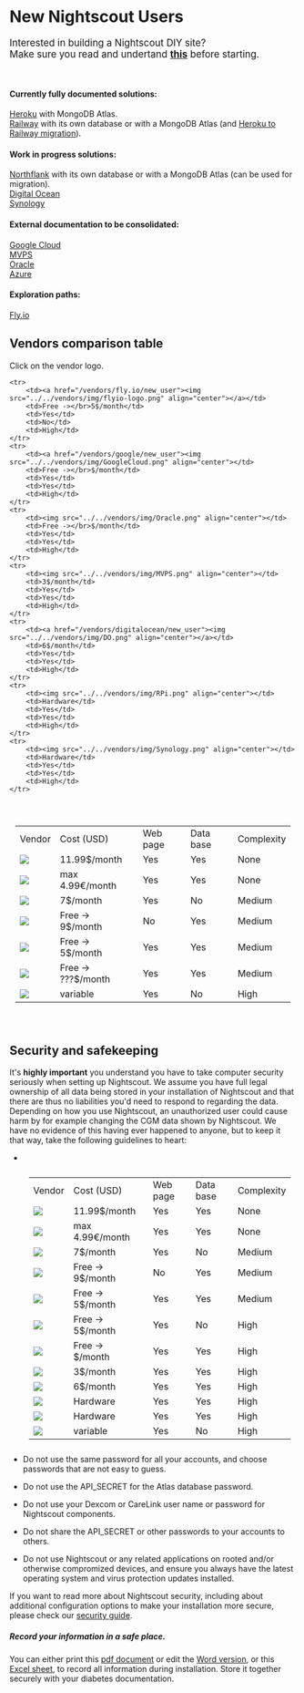 # New Nightscout Users

<span style="font-size:larger;">Interested in building a Nightscout DIY site?  
Make sure you read and undertand **[this](/#how-much-does-it-cost)** before starting.</span>

</br>

#### Currently fully documented solutions:

[Heroku](../../vendors/heroku/new_user) with MongoDB Atlas.  
[Railway](../../vendors/railway/new_user) with its own database or with a MongoDB Atlas (and [Heroku to Railway migration](../../vendors/railway/migration)).  

#### Work in progress solutions:

[Northflank](../../vendors/northflank/new_user) with its own database or with a MongoDB Atlas (can be used for migration).  
[Digital Ocean](../../vendors/digitalocean/new_user)    
[Synology](../../vendors/synology/new_user)  

#### External documentation to be consolidated:

[Google Cloud](../../vendors/google/new_user)  
[MVPS](../../vendors/MVPS/new_user)  
[Oracle](../../vendors/oracle/new_user)  
[Azure](../../vendors/azure/new_user)  

#### Exploration paths:

[Fly.io](../../vendors/fly.io/new_user/)

## Vendors comparison table

Click on the vendor logo.

<table style="padding:10px">
    <tr>
        <td>Vendor</td>
    	<td>Cost (USD)</td>
        <td>Web page</td>
        <td>Data base</td>
        <td>Complexity</td>
    </tr>
    <tr>
        <td><a href="/vendors/T1Pal/new_user/"><img src="../../vendors/img/T1Pal.png" align="center"></a></td>
    	<td>11.99$/month</td>
        <td>Yes</td>
        <td>Yes</td>
        <td>None</td>
    </tr>
    <tr>
        <td><a href="/vendors/10BE/"><img src="../../vendors/img/10BE.png" align="center"></a></td>
    	<td>max 4.99€/month</td>
        <td>Yes</td>
        <td>Yes</td>
        <td>None</td>
    </tr>
    <tr>
        <td><a href="/vendors/heroku/new_user/"><img src="../../vendors/img/Heroku.png" align="center"></a></td>
    	<td>7$/month</td>
        <td>Yes</td>
        <td>No</td>
        <td>Medium</td>
    </tr>
    <tr>
        <td><a href="/vendors/mongodb/atlas/#create-an-atlas-database"><img src="../../vendors/img/Atlas.png" align="center"></a></td>
    	<td>Free -></br>9$/month</td>
        <td>No</td>
        <td>Yes</td>
        <td>Medium</td>
    </tr>
    <tr>
        <td><a href="/vendors/railway/new_user"><img src="../../vendors/img/railway-app-logo.png" align="center"></a></td>
        <td>Free -></br>5$/month</td>
        <td>Yes</td>
        <td>Yes</td>
        <td>Medium</td>
    </tr>
    <tr>
        <td><a href="/vendors/northflank/new_user"><img src="../../vendors/img/northflank.png" align="center"></a></td>
        <td>Free -></br>???$/month</td>
        <td>Yes</td>
        <td>Yes</td>
        <td>Medium</td>
    </tr>

    <tr>
        <td><a href="/vendors/fly.io/new_user"><img src="../../vendors/img/flyio-logo.png" align="center"></a></td>
        <td>Free -></br>5$/month</td>
        <td>Yes</td>
        <td>No</td>
        <td>High</td>
    </tr>
    <tr>
        <td><a href="/vendors/google/new_user"><img src="../../vendors/img/GoogleCloud.png" align="center"></td>
        <td>Free -></br>$/month</td>
        <td>Yes</td>
        <td>Yes</td>
        <td>High</td>
    </tr>
    <tr>
        <td><img src="../../vendors/img/Oracle.png" align="center"></td>
        <td>Free -></br>$/month</td>
        <td>Yes</td>
        <td>Yes</td>
        <td>High</td>
    </tr>
    <tr>
        <td><img src="../../vendors/img/MVPS.png" align="center"></td>
    	<td>3$/month</td>
        <td>Yes</td>
        <td>Yes</td>
        <td>High</td>
    </tr>
    <tr>
        <td><a href="/vendors/digitalocean/new_user"><img src="../../vendors/img/DO.png" align="center"></a></td>
    	<td>6$/month</td>
        <td>Yes</td>
        <td>Yes</td>
        <td>High</td>
    </tr>
    <tr>
        <td><img src="../../vendors/img/RPi.png" align="center"></td>
    	<td>Hardware</td>
        <td>Yes</td>
        <td>Yes</td>
        <td>High</td>
    </tr>
    <tr>
        <td><img src="../../vendors/img/Synology.png" align="center"></td>
    	<td>Hardware</td>
        <td>Yes</td>
        <td>Yes</td>
        <td>High</td>
    </tr>
    <tr>
        <td><a href="/vendors/azure/new_azure/"><img src="../../vendors/img/Azure.png" align="center"></a>	     </td>
        <td>variable</td>
        <td>Yes</td>
        <td>No</td>
        <td>High</td>
     </tr>
</table>

</br>

## Security and safekeeping

It's **highly important** you understand you have to take computer security seriously when setting up Nightscout. We assume you have full legal ownership of all data being stored in your installation of Nightscout and that there are thus no liabilities you'd need to respond to regarding the data. Depending on how you use Nightscout, an unauthorized user could cause harm by for example changing the CGM data shown by Nightscout. We have no evidence of this having ever happened to anyone, but to keep it that way, take the following guidelines to heart:

- <table style="padding:10px">
      <tr>
          <td>Vendor</td>
      	<td>Cost (USD)</td>
          <td>Web page</td>
          <td>Data base</td>
          <td>Complexity</td>
      </tr>
      <tr>
          <td><a href="/vendors/T1Pal/new_user/"><img src="../../vendors/img/T1Pal.png" align="center"></a></td>
      	<td>11.99$/month</td>
          <td>Yes</td>
          <td>Yes</td>
          <td>None</td>
      </tr>
      <tr>
          <td><a href="/vendors/10BE/"><img src="../../vendors/img/10BE.png" align="center"></a></td>
      	<td>max 4.99€/month</td>
          <td>Yes</td>
          <td>Yes</td>
          <td>None</td>
      </tr>
      <tr>
          <td><a href="/vendors/heroku/new_user/"><img src="../../vendors/img/Heroku.png" align="center"></a></td>
      	<td>7$/month</td>
          <td>Yes</td>
          <td>No</td>
          <td>Medium</td>
      </tr>
      <tr>
          <td><a href="/vendors/mongodb/atlas/#create-an-atlas-database"><img src="../../vendors/img/Atlas.png" align="center"></a></td>
      	<td>Free -></br>9$/month</td>
          <td>No</td>
          <td>Yes</td>
          <td>Medium</td>
      </tr>
      <tr>
          <td><a href="/vendors/railway/new_user"><img src="../../vendors/img/railway-app-logo.png" align="center"></a></td>
          <td>Free -></br>5$/month</td>
          <td>Yes</td>
          <td>Yes</td>
          <td>Medium</td>
      </tr>
      <tr>
          <td><a href="/vendors/fly.io/new_user"><img src="../../vendors/img/flyio-logo.png" align="center"></a></td>
          <td>Free -></br>5$/month</td>
          <td>Yes</td>
          <td>No</td>
          <td>High</td>
      </tr>
      <tr>
          <td><img src="../../vendors/img/Oracle.png" align="center"></td>
          <td>Free -></br>$/month</td>
          <td>Yes</td>
          <td>Yes</td>
          <td>High</td>
      </tr>
      <tr>
          <td><img src="../../vendors/img/MVPS.png" align="center"></td>
      	<td>3$/month</td>
          <td>Yes</td>
          <td>Yes</td>
          <td>High</td>
      </tr>
      <tr>
          <td><a href="/vendors/digitalocean/new_user"><img src="../../vendors/img/DO.png" align="center"></a></td>
      	<td>6$/month</td>
          <td>Yes</td>
          <td>Yes</td>
          <td>High</td>
      </tr>
      <tr>
          <td><img src="../../vendors/img/RPi.png" align="center"></td>
      	<td>Hardware</td>
          <td>Yes</td>
          <td>Yes</td>
          <td>High</td>
      </tr>
      <tr>
          <td><img src="../../vendors/img/Synology.png" align="center"></td>
      	<td>Hardware</td>
          <td>Yes</td>
          <td>Yes</td>
          <td>High</td>
      </tr>
      <tr>
          <td><a href="/vendors/azure/new_azure/"><img src="../../vendors/img/Azure.png" align="center"></a>	     </td>
          <td>variable</td>
          <td>Yes</td>
          <td>No</td>
          <td>High</td>
       </tr>
  </table>

- Do not use the same password for all your accounts, and choose passwords that are not easy to guess.
- Do not use the API_SECRET for the Atlas database password.
- Do not use your Dexcom or CareLink user name or password for Nightscout components.
- Do not share the API_SECRET or other passwords to your accounts to others.
- Do not use Nightscout or any related applications on rooted and/or otherwise compromized devices, and ensure you always have the latest operating system and virus protection updates installed.

If you want to read more about Nightscout security, including about additional configuration options to make your installation more secure, please check our [security guide](../security/).

##### Record your information in a safe place.

You can either print this [pdf document](./NightscoutDataRecord.pdf) or edit the [Word version](./NightscoutDataRecord.docx), or this [Excel sheet](./NightscoutDataRecord.xlsx), to record all information during installation. Store it together securely with your diabetes documentation.

